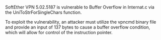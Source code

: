 SoftEther VPN 5.02.5187 is vulnerable to Buffer Overflow in Internat.c via the UniToStrForSingleChars function.

To exploit the vulnerability, an attacker must utilize the vpncmd binary file and provide an input of 137 bytes to cause a buffer overflow condition, which will allow for control of the instruction pointer.
